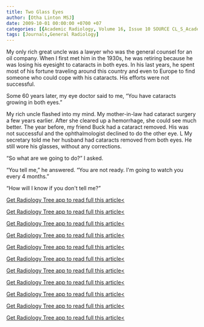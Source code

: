 ```yaml
---
title: Two Glass Eyes
author: [Otha Linton MSJ]
date: 2009-10-01 00:00:00 +0700 +07
categories: [{Academic Radiology, Volume 16, Issue 10 SOURCE CL_S_AcademicRadiologyVolume16Issue10 1}]
tags: [Journals,General Radiology]
---
```

My only rich great uncle was a lawyer who was the general counsel for an oil company. When I first met him in the 1930s, he was retiring because he was losing his eyesight to cataracts in both eyes. In his last years, he spent most of his fortune traveling around this country and even to Europe to find someone who could cope with his cataracts. His efforts were not successful.

Some 60 years later, my eye doctor said to me, “You have cataracts growing in both eyes.”

My rich uncle flashed into my mind. My mother-in-law had cataract surgery a few years earlier. After she cleared up a hemorrhage, she could see much better. The year before, my friend Buck had a cataract removed. His was not successful and the ophthalmologist declined to do the other eye. L My secretary told me her husband had cataracts removed from both eyes. He still wore his glasses, without any corrections.

“So what are we going to do?” I asked.

“You tell me,” he answered. “You are not ready. I'm going to watch you every 4 months.”

“How will I know if you don't tell me?”

[Get Radiology Tree app to read full this article<](https://clinicalpub.com/app)

[Get Radiology Tree app to read full this article<](https://clinicalpub.com/app)

[Get Radiology Tree app to read full this article<](https://clinicalpub.com/app)

[Get Radiology Tree app to read full this article<](https://clinicalpub.com/app)

[Get Radiology Tree app to read full this article<](https://clinicalpub.com/app)

[Get Radiology Tree app to read full this article<](https://clinicalpub.com/app)

[Get Radiology Tree app to read full this article<](https://clinicalpub.com/app)

[Get Radiology Tree app to read full this article<](https://clinicalpub.com/app)

[Get Radiology Tree app to read full this article<](https://clinicalpub.com/app)

[Get Radiology Tree app to read full this article<](https://clinicalpub.com/app)

[Get Radiology Tree app to read full this article<](https://clinicalpub.com/app)